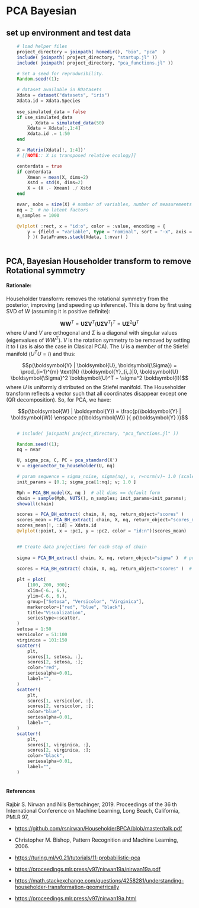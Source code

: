 # PCA Bayesian 


## set up environment and test data

```julia
    # load helper files
    project_directory = joinpath( homedir(), "bio", "pca"  )
    include( joinpath( project_directory, "startup.jl" ))     
    include( joinpath( project_directory, "pca_functions.jl" ))     

    # Set a seed for reproducibility.
    Random.seed!(1);

    # dataset available in RDatasets
    Xdata = dataset("datasets", "iris")
    Xdata.id = Xdata.Species
 
    use_simulated_data = false
    if use_simulated_data
        _, Xdata = simulated_data(50)
        Xdata = Xdata[:,1:4]
        Xdata.id .= 1:50
    end

    X = Matrix(Xdata[!, 1:4])'
    # [[NOTE:: X is transposed relative ecology]]

    centerdata = true
    if centerdata
        Xmean = mean(X, dims=2)
        Xstd = std(X, dims=2)
        X = (X .- Xmean) ./ Xstd
    end

    nvar, nobs = size(X) # number of variables, number of measurements (observations) 
    nq = 2  # no latent factors
    n_samples = 1000

    @vlplot( :rect, x = "id:o", color = :value, encoding = {
        y = {field = "variable", type = "nominal", sort = "-x", axis = {title = "data"}}
        } )( DataFrames.stack(Xdata, 1:nvar) )
      

```

 

## PCA, Bayesian Householder transform to remove Rotational symmetry


#### Rationale: 
Householder transform: removes the rotational symmetry from the posterior, improving (and speeding up inference). This is done by first using SVD of $W$ (assuming it is positive definite):

$$\boldsymbol{W} \boldsymbol{W}^T = \boldsymbol{U} \boldsymbol{\Sigma} \boldsymbol{V}^T (\boldsymbol{U} \boldsymbol{\Sigma} \boldsymbol{V}^T)^T = \boldsymbol{U} \boldsymbol{\Sigma}^2 \boldsymbol{U}^T$$ 
where $U$ and $V$ are orthogonal and $\Sigma$ is a diagonal with singular values (eigenvalues of $WW^T$). $V$ is the rotation symmetry to be removed by setting it to I (as is also the case in Clasical PCA). The $U$ is a member of the Stiefel manifold ($U^T U =I$) and thus:

$$p(\boldsymbol{Y} | \boldsymbol{U}, \boldsymbol{\Sigma}) = \prod_{i=1}^{m} \text{N} (\boldsymbol{Y}_{i,.}|0, \boldsymbol{U} \boldsymbol{\Sigma}^2 \boldsymbol{U}^T + \sigma^2 \boldsymbol{I})$$
where $U$ is uniformly distributed on the Stiefel manifold. The Householder transform reflects a vector such that all coordinates disappear except one (QR decomposition). So, for PCA, we have:

$$p(\boldsymbol{W} | \boldsymbol{Y}) = \frac{p(\boldsymbol{Y} | \boldsymbol{W}) \enspace  p(\boldsymbol{W}) }{ p(\boldsymbol{Y} )}$$


```julia

    # include( joinpath( project_directory, "pca_functions.jl" ))     

    Random.seed!(1);
    nq = nvar

    U, sigma_pca, C, PC = pca_standard(X')
    v = eigenvector_to_householder(U, nq)  

    # param sequence = sigma_noise, sigma(nq), v, r=norm(v)~ 1.0 (scaled)
    init_params = [0.1; sigma_pca[1:nq]; v; 1.0 ]

    Mph = PCA_BH_model(X, nq )  # all dims == default form
    chain = sample(Mph, NUTS(), n_samples; init_params=init_params);
    showall(chain)

    scores = PCA_BH_extract( chain, X, nq, return_object="scores" )
    scores_mean = PCA_BH_extract( chain, X, nq, return_object="scores_mean" )
    scores_mean[!, :id] = Xdata.id
    @vlplot(:point, x = :pc1, y = :pc2, color = "id:n")(scores_mean)


    ## Create data projections for each step of chain
  
    sigma = PCA_BH_extract( chain, X, nq, return_object="sigma" )  # posteriors
    
    scores = PCA_BH_extract( chain, X, nq, return_object="scores" )  # posteriors

    plt = plot(
        [100, 200, 300];
        xlim=(-6., 6.),
        ylim=(-6., 6.),
        group=["Setosa", "Versicolor", "Virginica"],
        markercolor=["red", "blue", "black"],
        title="Visualization",
        seriestype=:scatter,
    )
    setosa = 1:50
    versicolor = 51:100
    virginica = 101:150
    scatter!(
        plt,
        scores[1, setosa, :],
        scores[2, setosa, :];
        color="red",
        seriesalpha=0.01,
        label="",
    )
    scatter!(
        plt,
        scores[1, versicolor, :],
        scores[2, versicolor, :];
        color="blue",
        seriesalpha=0.01,
        label="",
    )
    scatter!(
        plt,
        scores[1, virginica, :],
        scores[2, virginica, :];
        color="black",
        seriesalpha=0.01,
        label="",
    )
 

``` 


 
#### References

Rajbir S. Nirwan and Nils Bertschinger, 2019. Proceedings of the 36 th International Conference on Machine Learning, Long Beach, California, PMLR 97, 


- https://github.com/rsnirwan/HouseholderBPCA/blob/master/talk.pdf

- Christopher M. Bishop, Pattern Recognition and Machine Learning, 2006.

- https://turing.ml/v0.21/tutorials/11-probabilistic-pca

- https://proceedings.mlr.press/v97/nirwan19a/nirwan19a.pdf

- https://math.stackexchange.com/questions/4258281/understanding-householder-transformation-geometrically

- https://proceedings.mlr.press/v97/nirwan19a.html

 